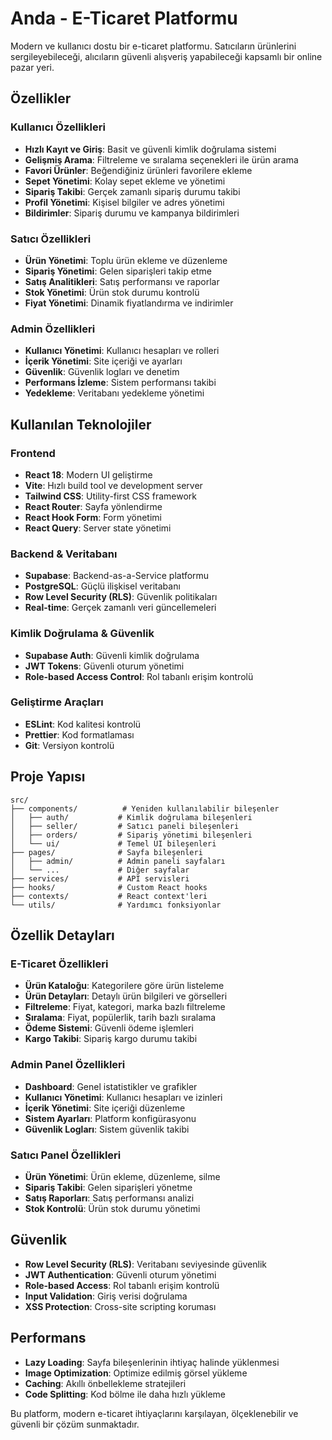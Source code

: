 # Anda - E-Ticaret Platformu

Modern ve kullanıcı dostu bir e-ticaret platformu. Satıcıların ürünlerini sergileyebileceği, alıcıların güvenli alışveriş yapabileceği kapsamlı bir online pazar yeri.

## Özellikler

### Kullanıcı Özellikleri

- **Hızlı Kayıt ve Giriş**: Basit ve güvenli kimlik doğrulama sistemi
- **Gelişmiş Arama**: Filtreleme ve sıralama seçenekleri ile ürün arama
- **Favori Ürünler**: Beğendiğiniz ürünleri favorilere ekleme
- **Sepet Yönetimi**: Kolay sepet ekleme ve yönetimi
- **Sipariş Takibi**: Gerçek zamanlı sipariş durumu takibi
- **Profil Yönetimi**: Kişisel bilgiler ve adres yönetimi
- **Bildirimler**: Sipariş durumu ve kampanya bildirimleri

### Satıcı Özellikleri

- **Ürün Yönetimi**: Toplu ürün ekleme ve düzenleme
- **Sipariş Yönetimi**: Gelen siparişleri takip etme
- **Satış Analitikleri**: Satış performansı ve raporlar
- **Stok Yönetimi**: Ürün stok durumu kontrolü
- **Fiyat Yönetimi**: Dinamik fiyatlandırma ve indirimler

### Admin Özellikleri

- **Kullanıcı Yönetimi**: Kullanıcı hesapları ve rolleri
- **İçerik Yönetimi**: Site içeriği ve ayarları
- **Güvenlik**: Güvenlik logları ve denetim
- **Performans İzleme**: Sistem performansı takibi
- **Yedekleme**: Veritabanı yedekleme yönetimi

## Kullanılan Teknolojiler

### Frontend

- **React 18**: Modern UI geliştirme
- **Vite**: Hızlı build tool ve development server
- **Tailwind CSS**: Utility-first CSS framework
- **React Router**: Sayfa yönlendirme
- **React Hook Form**: Form yönetimi
- **React Query**: Server state yönetimi

### Backend & Veritabanı

- **Supabase**: Backend-as-a-Service platformu
- **PostgreSQL**: Güçlü ilişkisel veritabanı
- **Row Level Security (RLS)**: Güvenlik politikaları
- **Real-time**: Gerçek zamanlı veri güncellemeleri

### Kimlik Doğrulama & Güvenlik

- **Supabase Auth**: Güvenli kimlik doğrulama
- **JWT Tokens**: Güvenli oturum yönetimi
- **Role-based Access Control**: Rol tabanlı erişim kontrolü

### Geliştirme Araçları

- **ESLint**: Kod kalitesi kontrolü
- **Prettier**: Kod formatlaması
- **Git**: Versiyon kontrolü

## Proje Yapısı

```
src/
├── components/          # Yeniden kullanılabilir bileşenler
│   ├── auth/           # Kimlik doğrulama bileşenleri
│   ├── seller/         # Satıcı paneli bileşenleri
│   ├── orders/         # Sipariş yönetimi bileşenleri
│   └── ui/             # Temel UI bileşenleri
├── pages/              # Sayfa bileşenleri
│   ├── admin/          # Admin paneli sayfaları
│   └── ...             # Diğer sayfalar
├── services/           # API servisleri
├── hooks/              # Custom React hooks
├── contexts/           # React context'leri
└── utils/              # Yardımcı fonksiyonlar
```

## Özellik Detayları

### E-Ticaret Özellikleri

- **Ürün Kataloğu**: Kategorilere göre ürün listeleme
- **Ürün Detayları**: Detaylı ürün bilgileri ve görselleri
- **Filtreleme**: Fiyat, kategori, marka bazlı filtreleme
- **Sıralama**: Fiyat, popülerlik, tarih bazlı sıralama
- **Ödeme Sistemi**: Güvenli ödeme işlemleri
- **Kargo Takibi**: Sipariş kargo durumu takibi

### Admin Panel Özellikleri

- **Dashboard**: Genel istatistikler ve grafikler
- **Kullanıcı Yönetimi**: Kullanıcı hesapları ve izinleri
- **İçerik Yönetimi**: Site içeriği düzenleme
- **Sistem Ayarları**: Platform konfigürasyonu
- **Güvenlik Logları**: Sistem güvenlik takibi

### Satıcı Panel Özellikleri

- **Ürün Yönetimi**: Ürün ekleme, düzenleme, silme
- **Sipariş Takibi**: Gelen siparişleri yönetme
- **Satış Raporları**: Satış performansı analizi
- **Stok Kontrolü**: Ürün stok durumu yönetimi

## Güvenlik

- **Row Level Security (RLS)**: Veritabanı seviyesinde güvenlik
- **JWT Authentication**: Güvenli oturum yönetimi
- **Role-based Access**: Rol tabanlı erişim kontrolü
- **Input Validation**: Giriş verisi doğrulama
- **XSS Protection**: Cross-site scripting koruması

## Performans

- **Lazy Loading**: Sayfa bileşenlerinin ihtiyaç halinde yüklenmesi
- **Image Optimization**: Optimize edilmiş görsel yükleme
- **Caching**: Akıllı önbellekleme stratejileri
- **Code Splitting**: Kod bölme ile daha hızlı yükleme

Bu platform, modern e-ticaret ihtiyaçlarını karşılayan, ölçeklenebilir ve güvenli bir çözüm sunmaktadır.
